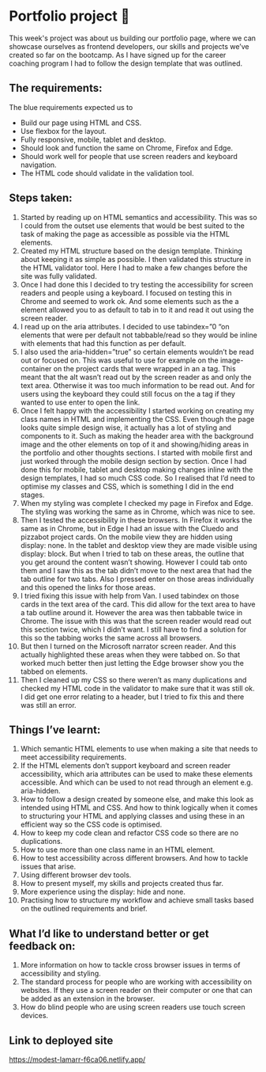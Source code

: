 # Portfolio project 🌼
This week's project was about us building our portfolio page, where we can showcase ourselves as frontend developers, our skills and projects we’ve created so far on the bootcamp. As I have signed up for the career coaching program I had to follow the design template that was outlined. 

## The requirements:
The blue requirements expected us to 
* Build our page using HTML and CSS.
* Use flexbox for the layout.
* Fully responsive, mobile, tablet and desktop.
* Should look and function the same on Chrome, Firefox and Edge.
* Should work well for people that use screen readers and keyboard navigation.
* The HTML code should validate in the validation tool. 

## Steps taken:
1. Started by reading up on HTML semantics and accessibility. This was so I could from the outset use elements that would be best suited to the task of making the page as accessible as possible via the HTML elements. 
2. Created my HTML structure based on the design template. Thinking about keeping it as simple as possible. I then validated this structure in the HTML validator tool. Here I had to make a few changes before the site was fully validated.
3. Once I had done this I decided to try testing the accessibility for screen readers and people using a keyboard. I focused on testing this in Chrome and seemed to work ok. And some elements such as the a element allowed you to as default to tab in to it and read it out using the screen reader. 
4. I read up on the aria attributes. I decided to use tabindex=”0 “on elements that were per default not tabbable/read so they would be inline with elements that had this function as per default. 
5. I also used the aria-hidden=”true” so certain elements wouldn’t be read out or focused on. This was useful to use for example on the image-container on the project cards that were wrapped in an a tag. This meant that the alt wasn’t read out by the screen reader as and only the text area. Otherwise it was too much information to be read out. And for users using the keyboard they could still focus on the a tag if they wanted to use enter to open the link. 
6. Once I felt happy with the accessibility I started working on creating my class names in HTML and implementing the CSS. Even though the page looks quite simple design wise, it actually has a lot of styling and components to it. Such as making the header area with the background image and the other elements on top of it and showing/hiding areas in the portfolio and other thoughts sections. I started with mobile first and just worked through the mobile design section by section. Once I had done this for mobile, tablet and desktop making changes inline with the design templates, I had so much CSS code. So I realised that I’d need to optimise my classes and CSS, which is something I did in the end stages. 
7. When my styling was complete I checked my page in Firefox and Edge. The styling was working the same as in Chrome, which was nice to see. 
8. Then I tested the accessibility in these browsers. In Firefox it works the same as in Chrome, but in Edge I had an issue with the Cluedo and pizzabot project cards. On the mobile view they are hidden using display: none. In the tablet and desktop view they are made visible using display: block. But when I tried to tab on these areas, the outline that you get around the content wasn’t showing. However I could tab onto them and I saw this as the tab didn’t move to the next area that had the tab outline for two tabs. Also I pressed enter on those areas individually and this opened the links for those areas. 
9. I tried fixing this issue with help from Van. I used tabindex on those cards in the text area of the card. This did allow for the text area to have a tab outline around it. However the area was then tabbable twice in Chrome. The issue with this was that the screen reader would read out this section twice, which I didn’t want. I still have to find a solution for this so the tabbing works the same across all browsers. 
10. But then I turned on the Microsoft narrator screen reader. And this actually highlighted these areas when they were tabbed on. So that worked much better then just letting the Edge browser show you the tabbed on elements. 
11. Then I cleaned up my CSS so there weren’t as many duplications and checked my HTML code in the validator to make sure that it was still ok. I did get one error relating to a header, but I tried to fix this and there was still an error. 

## Things I’ve learnt:
1. Which semantic HTML elements to use when making a site that needs to meet accessibility requirements. 
2. If the HTML elements don’t support keyboard and screen reader accessibility, which aria attributes can be used to make these elements accessible. And which can be used to not read through an element e.g. aria-hidden.
3. How to follow a design created by someone else, and make this look as intended using HTML and CSS. And how to think logically when it comes to structuring your HTML and applying classes and using these in an efficient way so the CSS code is optimised. 
4. How to keep my code clean and refactor CSS code so there are no duplications.
5. How to use more than one class name in an HTML element.
6. How to test accessibility across different browsers. And how to tackle issues that arise. 
7. Using different browser dev tools. 
8. How to present myself, my skills and projects created thus far. 
9. More experience using the display: hide and none.
10. Practising how to structure my workflow and achieve small tasks based on the outlined requirements and brief. 

## What I’d like to understand better or get feedback on:
1. More information on how to tackle cross browser issues in terms of accessibility and styling.
2. The standard process for people who are working with accessibility on websites. If they use a screen reader on their computer or one that can be added as an extension in the browser. 
3. How do blind people who are using screen readers use touch screen devices.

## Link to deployed site
https://modest-lamarr-f6ca06.netlify.app/



